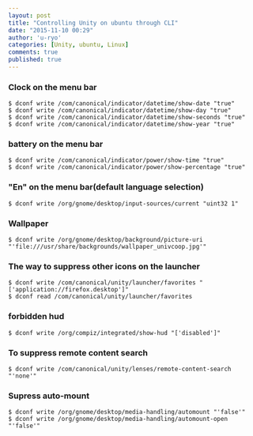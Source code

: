```yaml
---
layout: post
title: "Controlling Unity on ubuntu through CLI"
date: "2015-11-10 00:29"
author: 'u-ryo'
categories: [Unity, ubuntu, Linux]
comments: true
published: true
---
```

### Clock on the menu bar
```
$ dconf write /com/canonical/indicator/datetime/show-date "true"
$ dconf write /com/canonical/indicator/datetime/show-day "true"
$ dconf write /com/canonical/indicator/datetime/show-seconds "true"
$ dconf write /com/canonical/indicator/datetime/show-year "true"
```

### battery on the menu bar
```
$ dconf write /com/canonical/indicator/power/show-time "true"
$ dconf write /com/canonical/indicator/power/show-percentage "true"
```

### "En" on the menu bar(default language selection)
```
$ dconf write /org/gnome/desktop/input-sources/current "uint32 1"
```

### Wallpaper
```
$ dconf write /org/gnome/desktop/background/picture-uri "'file:///usr/share/backgrounds/wallpaper_univcoop.jpg'"
```

### The way to suppress other icons on the launcher
```
$ dconf write /com/canonical/unity/launcher/favorites "['application://firefox.desktop']"
$ dconf read /com/canonical/unity/launcher/favorites
```

### forbidden hud
```
$ dconf write /org/compiz/integrated/show-hud "['disabled']"
```

### To suppress remote content search
```
$ dconf write /com/canonical/unity/lenses/remote-content-search "'none'"
```

### Supress auto-mount
```
$ dconf write /org/gnome/desktop/media-handling/automount "'false'"
$ dconf write /org/gnome/desktop/media-handling/automount-open "'false'"
```
